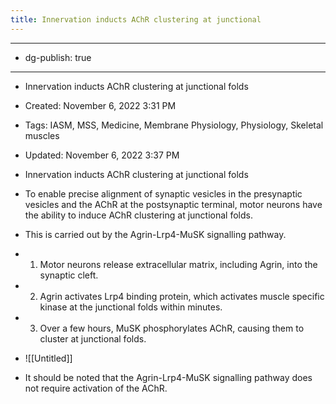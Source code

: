 ```yaml
---
title: Innervation inducts AChR clustering at junctional 
---
```


- --

- dg-publish: true

- --

- Innervation inducts AChR clustering at junctional folds

- Created: November 6, 2022 3:31 PM

- Tags: IASM, MSS, Medicine, Membrane Physiology, Physiology, Skeletal muscles

- Updated: November 6, 2022 3:37 PM

- Innervation inducts AChR clustering at junctional folds

- To enable precise alignment of synaptic vesicles in the presynaptic vesicles and the AChR at the postsynaptic terminal, motor neurons have the ability to induce AChR clustering at junctional folds.

- This is carried out by the Agrin-Lrp4-MuSK signalling pathway.

- 1. Motor neurons release extracellular matrix, including Agrin, into the synaptic cleft.

- 2. Agrin activates Lrp4 binding protein, which activates muscle specific kinase at the junctional folds within minutes.

- 3. Over a few hours, MuSK phosphorylates AChR, causing them to cluster at junctional folds.

- ![[Untitled]]

- It should be noted that the Agrin-Lrp4-MuSK signalling pathway does not require activation of the AChR.
